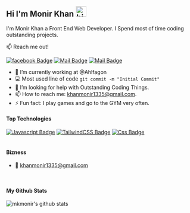 ## Hi I'm Monir Khan <img src="https://user-images.githubusercontent.com/1303154/88677602-1635ba80-d120-11ea-84d8-d263ba5fc3c0.gif" width="28px" alt="hi">

I'm Monir Khan a Front End Web Developer. I Spend most of time coding outstanding projects.

:mailbox: Reach me out!

[![facebook Badge](https://img.shields.io/badge/-MonirKhan-0e76a8?style=flat&labelColor=0e76a8&logo=facebook&logoColor=white)](https://www.facebook.com/MkM0n1r/) [![Mail Badge](https://img.shields.io/badge/-_monirkhan_-e84393?style=flat&labelColor=e84393&logo=instagram&logoColor=white)](https://instagram.com/monirkhan) [![Mail Badge](https://img.shields.io/badge/-KhanShaheb-c0392b?style=flat&labelColor=c0392b&logo=gmail&logoColor=white)](khanmonir1335@gmail.com)

- 🔭 I’m currently working at @Ahlfagon
- :computer: Most used line of code `git commit -m "Initial Commit"`
- 🤔 I’m looking for help with Outstanding Coding Things.
- 📫 How to reach me: khanmonir1335@gmail.com.
- ⚡ Fun fact: I play games and go to the GYM very often.

#### Top Technologies

<!-- TODO: Make technologies links takes you to repositories -->

[![Javascript Badge](https://img.shields.io/badge/-Javascript-F0DB4F?style=for-the-badge&labelColor=black&logo=javascript&logoColor=F0DB4F)](#) [![TailwindCSS Badge](https://img.shields.io/badge/-TailwindCSS-F0DB4F?style=for-the-badge&labelColor=black&logo=TailwindCSS&logoColor=F0DB4F)](#) [![Css Badge](https://img.shields.io/badge/-Css-F0DB4F?style=for-the-badge&labelColor=black&logo=Css&logoColor=F0DB4F)](#)
<br />
<br />

#### Bizness

- :email: khanmonir1335@gmail.com

<br >

#### My Github Stats

![mkmonir's github stats](https://github-readme-stats.vercel.app/api?username=mkmonir&count_private=true&theme=tokyonight&hide=contribs,prs)

